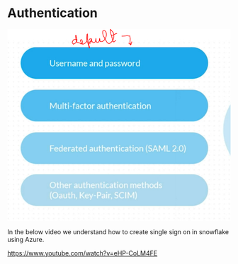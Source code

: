 # Authentication


![auth.png](img/auth.png)

In the below video we understand how to create single sign on in snowflake using Azure.

https://www.youtube.com/watch?v=eHP-CoLM4FE


